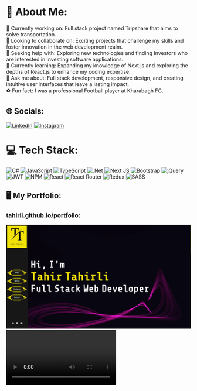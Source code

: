 # 💫 About Me:
🔭 Currently working on: Full stack project named Tripshare that aims to solve transportation.<br>
👯 Looking to collaborate on: Exciting projects that challenge my skills and foster innovation in the web development realm.<br>
🤝 Seeking help with: Exploring new technologies and finding Investors who are interested in investing software applications.<br>
🌱 Currently learning: Expanding my knowledge of Next.js and exploring the depths of React.js to enhance my coding expertise.<br>
💬 Ask me about: Full stack development, responsive design, and creating intuitive user interfaces that leave a lasting impact.<br>
⚽️ Fun fact: I was a professional Football player at Kharabagh FC.


## 🌐 Socials:
[![LinkedIn](https://img.shields.io/badge/LinkedIn-%230077B5.svg?logo=linkedin&logoColor=white)](https://linkedin.com/in/tahirli) 
[![Instagram](https://img.shields.io/badge/Instagram-%23E4405F.svg?logo=Instagram&logoColor=white)](https://instagram.com/tahir_tahirli_2002) 

# 💻 Tech Stack:
![C#](https://img.shields.io/badge/c%23-%23239120.svg?style=for-the-badge&logo=c-sharp&logoColor=white) ![JavaScript](https://img.shields.io/badge/javascript-%23323330.svg?style=for-the-badge&logo=javascript&logoColor=%23F7DF1E) ![TypeScript](https://img.shields.io/badge/typescript-%23007ACC.svg?style=for-the-badge&logo=typescript&logoColor=white) ![.Net](https://img.shields.io/badge/.NET-5C2D91?style=for-the-badge&logo=.net&logoColor=white) ![Next JS](https://img.shields.io/badge/Next-black?style=for-the-badge&logo=next.js&logoColor=white) ![Bootstrap](https://img.shields.io/badge/bootstrap-%23563D7C.svg?style=for-the-badge&logo=bootstrap&logoColor=white) ![jQuery](https://img.shields.io/badge/jquery-%230769AD.svg?style=for-the-badge&logo=jquery&logoColor=white) ![JWT](https://img.shields.io/badge/JWT-black?style=for-the-badge&logo=JSON%20web%20tokens) ![NPM](https://img.shields.io/badge/NPM-%23000000.svg?style=for-the-badge&logo=npm&logoColor=white) ![React](https://img.shields.io/badge/react-%2320232a.svg?style=for-the-badge&logo=react&logoColor=%2361DAFB) ![React Router](https://img.shields.io/badge/React_Router-CA4245?style=for-the-badge&logo=react-router&logoColor=white) ![Redux](https://img.shields.io/badge/redux-%23593d88.svg?style=for-the-badge&logo=redux&logoColor=white) ![SASS](https://img.shields.io/badge/SASS-hotpink.svg?style=for-the-badge&logo=SASS&logoColor=white) 

## 🖥️ My Portfolio:
### [tahirli.github.io/portfolio:](<https://tahirli.github.io/portfolio-react/#/>)

![Portfolio website](<Tahir Tahirli - Brave 24_06_2023 11_33_30.png>)
<video src="./portfolio.mp4" controls title="Title"></video>

<!--
---
[![](https://visitcount.itsvg.in/api?id=TAHIRLI&icon=0&color=0)](https://visitcount.itsvg.in)
## 🏆 GitHub Trophies
![](https://github-profile-trophy.vercel.app/?username=TAHIRLI&theme=radical&no-frame=false&no-bg=false&margin-w=4)
 -->

